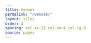 ```yaml
---
title: Venues
permalink: "/venues/"
layout: tiles
order: 3
spacing: col-xs-12 col-sm-6 col-lg-3
source: pages
---
```


